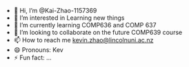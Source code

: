 - 👋 Hi, I’m @Kai-Zhao-1157369
- 👀 I’m interested in Learning new things
- 🌱 I’m currently learning COMP636 and COMP 637
- 💞️ I’m looking to collaborate on the future COMP639 course
- 📫 How to reach me kevin.zhao@lincolnuni.ac.nz
- 😄 Pronouns: Kev
- ⚡ Fun fact: ...

<!---
Kai-Zhao-1157369/Kai-Zhao-1157369 is a ✨ special ✨ repository because its `README.md` (this file) appears on your GitHub profile.
You can click the Preview link to take a look at your changes.
--->
